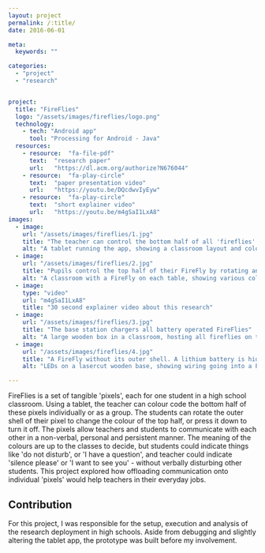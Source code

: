 ```yaml
---
layout: project
permalink: /:title/
date: 2016-06-01

meta:
  keywords: ""

categories:
  - "project"
  - "research"


project:
  title: "FireFlies"
  logo: "/assets/images/fireflies/logo.png"
  technology:
    - tech: "Android app"
      tool: "Processing for Android - Java"
  resources:
    - resource:  "fa-file-pdf"
      text:  "research paper"
      url:   "https://dl.acm.org/authorize?N676044"
    - resource:  "fa-play-circle"
      text:  "paper presentation video"
      url:   "https://youtu.be/DQcdwvIyEyw"
    - resource:  "fa-play-circle"
      text:  "short explainer video"
      url:   "https://youtu.be/m4gSaI1LxA8"
images:
  - image:
    url: "/assets/images/fireflies/1.jpg"
    title: "The teacher can control the bottom half of all 'fireflies' through the app"
    alt: "A tablet running the app, showing a classroom layout and colour controls, alongside four FireFlies"
  - image:
    url: "/assets/images/fireflies/2.jpg"
    title: "Pupils control the top half of their FireFly by rotating and pressing the outer shell"
    alt: "A classroom with a FireFly on each table, showing various colours on their top and bottom halves"
  - image:
    type: "video"
    url: "m4gSaI1LxA8"
    title: "30 second explainer video about this research"
  - image:
    url: "/assets/images/fireflies/3.jpg"
    title: "The base station chargers all battery operated FireFlies"
    alt: "A large wooden box in a classroom, hosting all fireflies on top"
  - image:
    url: "/assets/images/fireflies/4.jpg"
    title: "A FireFly without its outer shell. A lithium battery is hidden under the PCB"
    alt: "LEDs on a lasercut wooden base, showing wiring going into a PCB"

---
```

<p>
FireFlies is a set of tangible 'pixels', each for one student in a high school classroom. Using a tablet, the teacher can colour code the bottom half of these pixels individually or as a group. The students can rotate the outer shell of their pixel to change the colour of the top half, or press it down to turn it off. The pixels allow teachers and students to communicate with each other in a non-verbal, personal and persistent manner. The meaning of the colours are up to the classes to decide, but students could indicate things like 'do not disturb', or 'I have a question', and teacher could indicate 'silence please' or 'I want to see you' - without verbally disturbing other students. This project explored how offloading communication onto individual 'pixels' would help teachers in their everyday jobs.
</p>
<!--
<h2 class="h2">Technology</h2>
<p>
Each FireFly hosts a custom PCB, LEDs, a potentiometer switch and a rechargeable battery. The tablet app sends instructions over bluetooth to a hub embedded in the chargeing station, which is then forwarded to all FireFlies in a bluetooth mesh network. The app only controls the FireFlies' bottom half, whilst the potentiometer controls the top half - hence communication is one-directional.
</p>-->
<h2 class="h2">Contribution</h2>
For this project, I was responsible for the setup, execution and analysis of the research deployment in high schools. Aside from debugging and slightly altering the tablet app, the prototype was built before my involvement.
<p>

</p>
